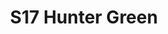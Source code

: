 ---
title: S17 Hunter Green
permalink: "/teams/s17-hunter-green"
teamslug: s17-hunter-green
members: []
teamid: 6693
name: S17 Hunter Green
division: ''
---